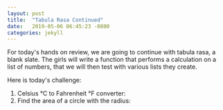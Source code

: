 ```yaml
---
layout: post
title:  "Tabula Rasa Continued"
date:   2019-05-06 06:45:23 -0800
categories: jekyll
---
```

For today's hands on review, we are going to continue with tabula rasa, a blank slate.  The girls will write a function that performs a calculation on a list of numbers, that we will then test with various lists they create. 

Here is today's challenge:

1. Celsius °C to Fahrenheit °F converter:<br>
2. Find the area of a circle with the radius:<br>

